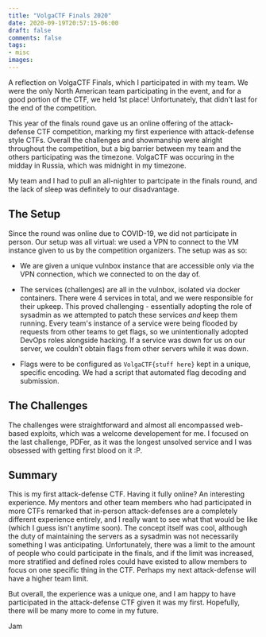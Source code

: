 ```yaml
---
title: "VolgaCTF Finals 2020"
date: 2020-09-19T20:57:15-06:00
draft: false
comments: false
tags: 
- misc
images:
---
```


A reflection on VolgaCTF Finals, which I participated in with my team. We were the only North American team participating in the event, and for a good portion of the CTF, we held 1st place! Unfortunately, that didn't last for the end of the competition. 
<!--more-->

This year of the finals round gave us an online offering of the attack-defense CTF competition, marking my first experience with attack-defense style CTFs. Overall the challenges and showmanship were alright throughout the competition, but a big barrier between my team and the others participating was the timezone. VolgaCTF was occuring in the midday in Russia, which was midnight in my timezone. 

My team and I had to pull an all-nighter to partcipate in the finals round, and the lack of sleep was definitely to our disadvantage. 

## The Setup
Since the round was online due to COVID-19, we did not participate in person. Our setup was all virtual: we used a VPN to connect to the VM instance given to us by the competition organizers. The setup was as so:

- We are given a unique vulnbox instance that are accessible only via the VPN connection, which we connected to on the day of. 

- The services (challenges) are all in the vulnbox, isolated via docker containers. There were 4 services in total, and we were responsible for their upkeep. This proved challenging - essentially adopting the role of sysadmin as we attempted to patch these services _and_ keep them running. Every team's instance of a service were being flooded by requests from other teams to get flags, so we unintentionally adopted DevOps roles alongside hacking. If a service was down for us on our server, we couldn't obtain flags from other servers while it was down. 

- Flags were to be configured as ``VolgaCTF{stuff here}`` kept in a unique, specific encoding. We had a script that automated flag decoding and submission. 


## The Challenges
The challenges were straightforward and almost all encompassed web-based exploits, which was a welcome developement for me. I focused on the last challenge, PDFer, as it was the longest unsolved service and I was obsessed with getting first blood on it :P. 

## Summary
This is my first attack-defense CTF. Having it fully online? An interesting experience. My mentors and other team members who had participated in more CTFs remarked that in-person attack-defenses are a completely different experience entirely, and I really want to see what that would be like (which I guess isn't anytime soon). The concept itself was cool, although the duty of maintaining the servers as a sysadmin was not necessarily something I was anticipating. Unfortunately, there was a limit to the amount of people who could participate in the finals, and if the limit was increased, more stratified and defined roles could have existed to allow members to focus on one specific thing in the CTF. Perhaps my next attack-defense will have a higher team limit. 

But overall, the experience was a unique one, and I am happy to have participated in the attack-defense CTF given it was my first. Hopefully, there will be many more to come in my future. 

Jam
